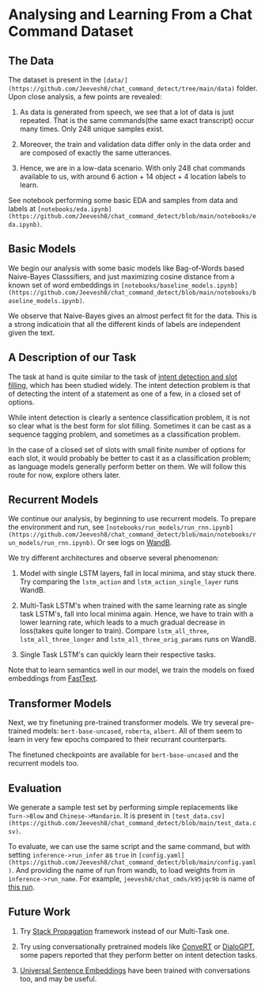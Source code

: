 # Analysing and Learning From a Chat Command Dataset

## The Data

The dataset is present in the ``[data/](https://github.com/Jeevesh8/chat_command_detect/tree/main/data)`` folder. Upon close analysis, a few points are revealed:

1. As data is generated from speech, we see that a lot of data is just repeated. That is the same commands(the same exact transcript) occur many times. Only 248 unique samples exist.

2. Moreover, the train and validation data differ only in the data order and are composed of exactly the same utterances.

3. Hence, we are in a low-data scenario. With only 248 chat commands available to us, with around 6 action + 14 object + 4 location labels to learn.

See notebook performing some basic EDA and samples from data and labels at ``[notebooks/eda.ipynb](https://github.com/Jeevesh8/chat_command_detect/blob/main/notebooks/eda.ipynb)``.

## Basic Models

We begin our analysis with some basic models like Bag-of-Words based Naive-Bayes Classsifiers, and just maximizing cosine distance from a known set of word embeddings in ``[notebooks/baseline_models.ipynb](https://github.com/Jeevesh8/chat_command_detect/blob/main/notebooks/baseline_models.ipynb)``.

We observe that Naive-Bayes gives an almost perfect fit for the data. This is a strong indicatioin that all the different kinds of labels are independent given the text.

## A Description of our Task

The task at hand is quite similar to the task of [intent detection and slot filling](http://nlpprogress.com/english/intent_detection_slot_filling.html), which has been studied widely. The intent detection problem is that of detecting the intent of a statement as one of a few, in a closed set of options.

While intent detection is clearly a sentence classification problem, it is not so clear what is the best form for slot filling. Sometimes
it can be cast as a sequence tagging problem, and sometimes as a classification problem.

In the case of a closed set of slots with small finite number of options for each slot, it would probably be better to cast it as
a classification problem; as language models generally perform better on them. We will follow this route for now, explore others later.

## Recurrent Models

We continue our analysis, by beginning to use recurrent models. To prepare the environment and run, see ``[notebooks/run_models/run_rnn.ipynb](https://github.com/Jeevesh8/chat_command_detect/blob/main/notebooks/run_models/run_rnn.ipynb)``. Or see logs on [WandB](https://wandb.ai/jeevesh8/chat_cmds).

We try different architectures and observe several phenomenon:

1. Model with single LSTM layers, fall in local minima, and stay stuck there. Try comparing the ``lstm_action`` and ``lstm_action_single_layer`` runs WandB.

2. Multi-Task LSTM's when trained with the same learning rate as single task LSTM's, fall into local minima again. Hence, we have to train with a lower learning rate, which leads to a much gradual decrease in loss(takes quite longer to train). Compare ``lstm_all_three``, ``lstm_all_three_longer`` and ``lstm_all_three_orig_params`` runs on WandB.

3. Single Task LSTM's can quickly learn their respective tasks.

Note that to learn semantics well in our model, we train the models on fixed embeddings from [FastText](https://github.com/facebookresearch/fastText).
## Transformer Models

Next, we try finetuning pre-trained transformer models. We try several pre-trained models: ``bert-base-uncased``, ``roberta``, ``albert``. All of them seem to learn in very few epochs compared to their recurrant counterparts.

The finetuned checkpoints are available for ``bert-base-uncased`` and the recurrent models too.

## Evaluation

We generate a sample test set by performing simple replacements like ``Turn->Blow`` and ``Chinese->Mandarin``. It is present in ``[test_data.csv](https://github.com/Jeevesh8/chat_command_detect/blob/main/test_data.csv)``.

To evaluate, we can use the same script and the same command, but with setting ``inference->run_infer`` as ``true`` in ``[config.yaml](https://github.com/Jeevesh8/chat_command_detect/blob/main/config.yaml)``. And providing the name of run from wandb, to load weights from in ``inference->run_name``. For example, ``jeevesh8/chat_cmds/k95jqc9b`` is name of [this run](https://wandb.ai/jeevesh8/chat_cmds/runs/k95jqc9b/).

## Future Work

1. Try [Stack Propagation](https://aclanthology.org/D19-1214.pdf) framework instead of our Multi-Task one.

2. Try using conversationally pretrained models like [ConveRT](https://aclanthology.org/2020.findings-emnlp.196.pdf) or [DialoGPT](https://paperswithcode.com/paper/a-bi-model-based-rnn-semantic-frame-parsing), some papers reported that they perform better on intent detection tasks.

3. [Universal Sentence Embeddings](https://www.tensorflow.org/hub/tutorials/semantic_similarity_with_tf_hub_universal_encoder) have been trained with conversations too, and may be useful.
